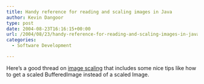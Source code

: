 ```yaml
---
title: Handy reference for reading and scaling images in Java
author: Kevin Dangoor
type: post
date: 2004-08-23T16:16:15+00:00
url: /2004/08/23/handy-reference-for-reading-and-scaling-images-in-java/
categories:
  - Software Development

---
```

Here&#8217;s a good thread on [image scaling][1] that includes some nice tips like how to get a scaled BufferedImage instead of a scaled Image.

 [1]: http://forum.java.sun.com/thread.jsp?forum=20&thread=522483 "Java Technology Forums"
